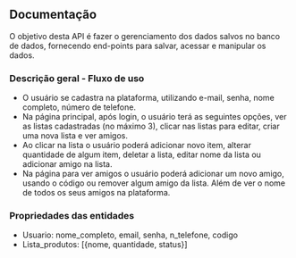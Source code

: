 ## Documentação
O objetivo desta API é fazer o gerenciamento dos dados salvos no banco de dados, fornecendo end-points para salvar, acessar e manipular os dados.

### Descrição geral - Fluxo de uso
* O usuário se cadastra na plataforma, utilizando e-mail, senha, nome completo, número de telefone.
* Na página principal, após login, o usuário terá as seguintes opções, ver as listas cadastradas (no máximo 3), clicar nas listas para editar, criar uma nova lista e ver amigos. 
* Ao clicar na lista o usuário poderá adicionar novo item, alterar quantidade de algum item, deletar a lista, editar nome da lista ou adicionar amigo na lista.
* Na página para ver amigos o usuário poderá adicionar um novo amigo, usando o código ou remover algum amigo da lista. Além de ver o nome de todos os seus amigos na plataforma.

### Propriedades das entidades
* Usuario: nome_completo, email, senha, n_telefone, codigo
* Lista_produtos: [{nome, quantidade, status}]
